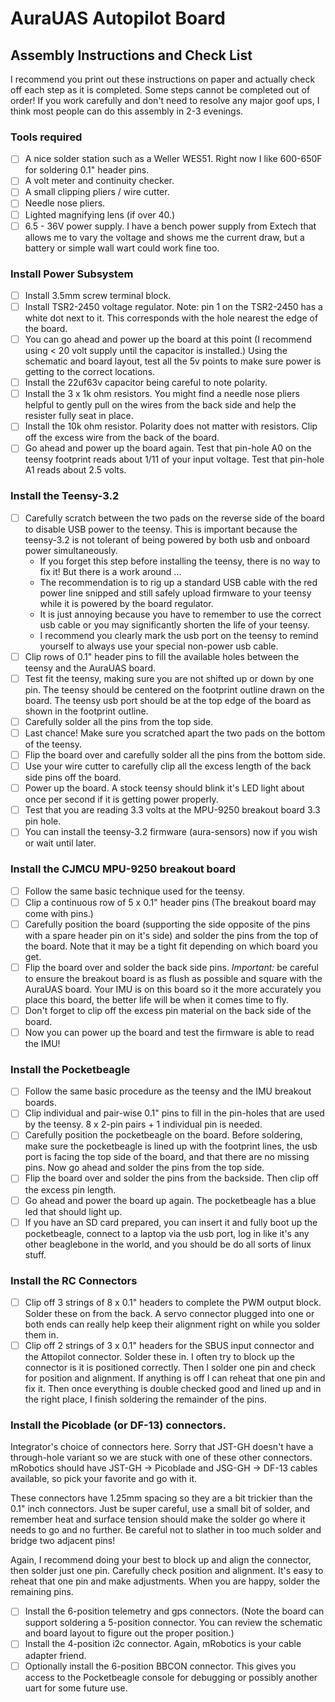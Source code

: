 # AuraUAS Autopilot Board

## Assembly Instructions and Check List

I recommend you print out these instructions on paper and actually
check off each step as it is completed.  Some steps cannot be
completed out of order!  If you work carefully and don't need to
resolve any major goof ups, I think most people can do this assembly in
2-3 evenings.

### Tools required

- [ ] A nice solder station such as a Weller WES51.  Right now I like
  600-650F for soldering 0.1" header pins.
- [ ] A volt meter and continuity checker.
- [ ] A small clipping pliers / wire cutter.
- [ ] Needle nose pliers.
- [ ] Lighted magnifying lens (if over 40.)
- [ ] 6.5 - 36V power supply.  I have a bench power supply from Extech
  that allows me to vary the voltage and shows me the current draw,
  but a battery or simple wall wart could work fine too.

### Install Power Subsystem

- [ ] Install 3.5mm screw terminal block.
- [ ] Install TSR2-2450 voltage regulator.  Note: pin 1 on the
  TSR2-2450 has a white dot next to it.  This corresponds with the
  hole nearest the edge of the board.
- [ ] You can go ahead and power up the board at this point (I
  recommend using < 20 volt supply until the capacitor is installed.)
  Using the schematic and board layout, test all the 5v points to make
  sure power is getting to the correct locations.
- [ ] Install the 22uf63v capacitor being careful to note polarity.
- [ ] Install the 3 x 1k ohm resistors. You might find a needle nose
  pliers helpful to gently pull on the wires from the back side and
  help the resister fully seat in place.
- [ ] Install the 10k ohm resistor.  Polarity does not matter with
  resistors.  Clip off the excess wire from the back of the board.
- [ ] Go ahead and power up the board again.  Test that pin-hole A0 on
  the teensy footprint reads about 1/11 of your input voltage.  Test
  that pin-hole A1 reads about 2.5 volts.

### Install the Teensy-3.2

- [ ] Carefully scratch between the two pads on the reverse side of
  the board to disable USB power to the teensy.  This is important
  because the teensy-3.2 is not tolerant of being powered by both usb
  and onboard power simultaneously.
  - If you forget this step before installing the teensy, there is no
    way to fix it!  But there is a work around ...
  - The recommendation is to rig up a standard USB cable with
    the red power line snipped and still safely upload firmware to your
    teensy while it is powered by the board regulator.
  - It is just annoying because you have to remember to use the
    correct usb cable or you may significantly shorten the life of your
    teensy.
  - I recommend you clearly mark the usb port on the teensy to remind
    yourself to always use your special non-power usb cable.
- [ ] Clip rows of 0.1" header pins to fill the available holes
  between the teensy and the AuraUAS board.
- [ ] Test fit the teensy, making sure you are not shifted up or down
  by one pin.  The teensy should be centered on the footprint outline
  drawn on the board.  The teensy usb port should be at the top edge
  of the board as shown in the footprint outline.
- [ ] Carefully solder all the pins from the top side.
- [ ] Last chance!  Make sure you scratched apart the two pads on the
  bottom of the teensy.
- [ ] Flip the board over and carefully solder all the pins from the
  bottom side.
- [ ] Use your wire cutter to carefully clip all the excess length of
  the back side pins off the board.
- [ ] Power up the board.  A stock teensy should blink it's LED light
  about once per second if it is getting power properly.
- [ ] Test that you are reading 3.3 volts at the MPU-9250 breakout
  board 3.3 pin hole.
- [ ] You can install the teensy-3.2 firmware (aura-sensors) now if
  you wish or wait until later.

### Install the CJMCU MPU-9250 breakout board

- [ ] Follow the same basic technique used for the teensy.
- [ ] Clip a continuous row of 5 x 0.1" header pins (The breakout
  board may come with pins.)
- [ ] Carefully position the board (supporting the side opposite of
  the pins with a spare header pin on it's side) and solder the pins
  from the top of the board. Note that it may be a tight fit depending
  on which board you get.
- [ ] Flip the board over and solder the back side pins.  *Important:*
  be careful to ensure the breakout board is as flush as possible and
  square with the AuraUAS board. Your IMU is on this board so it the
  more accurately you place this board, the better life will be when
  it comes time to fly.
- [ ] Don't forget to clip off the excess pin material on the back
  side of the board.
- [ ] Now you can power up the board and test the firmware is able to
  read the IMU!

### Install the Pocketbeagle

- [ ] Follow the same basic procedure as the teensy and the IMU
  breakout boards.
- [ ] Clip individual and pair-wise 0.1" pins to fill in the pin-holes
  that are used by the teensy.  8 x 2-pin pairs + 1 individual pin is needed.
- [ ] Carefully position the pocketbeagle on the board.  Before
  soldering, make sure the pocketbeagle is lined up with the footprint
  lines, the usb port is facing the top side of the board, and that
  there are no missing pins.  Now go ahead and solder the pins from
  the top side.
- [ ] Flip the board over and solder the pins from the backside.  Then
  clip off the excess pin length.
- [ ] Go ahead and power the board up again.  The pocketbeagle has a
  blue led that should light up.
- [ ] If you have an SD card prepared, you can insert it and fully
  boot up the pocketbeagle, connect to a laptop via the usb port, log
  in like it's any other beaglebone in the world, and you should be do
  all sorts of linux stuff.

### Install the RC Connectors

- [ ] Clip off 3 strings of 8 x 0.1" headers to complete the PWM
  output block.  Solder these on from the back.  A servo connector
  plugged into one or both ends can really help keep their alignment
  right on while you solder them in.
- [ ] Clip off 2 strings of 3 x 0.1" headers for the SBUS input
  connector and the Attopilot connector.  Solder these in.  I often try
  to block up the connector is it is positioned correctly.  Then I
  solder one pin and check for position and alignment.  If anything is
  off I can reheat that one pin and fix it.  Then once everything is
  double checked good and lined up and in the right place, I finish
  soldering the remainder of the pins.

### Install the Picoblade (or DF-13) connectors.

Integrator's choice of connectors here.  Sorry that JST-GH doesn't
have a through-hole variant so we are stuck with one of these other
connectors.  mRobotics should have JST-GH -> Picoblade and JSG-GH ->
DF-13 cables available, so pick your favorite and go with it.

These connectors have 1.25mm spacing so they are a bit trickier than
the 0.1" inch connectors.  Just be super careful, use a small bit of
solder, and remember heat and surface tension should make the solder
go where it needs to go and no further.  Be careful not to slather in
too much solder and bridge two adjacent pins!

Again, I recommend doing your best to block up and align the
connector, then solder just one pin.  Carefully check position and
alignment.  It's easy to reheat that one pin and make adjustments.
When you are happy, solder the remaining pins.

- [ ] Install the 6-position telemetry and gps connectors.  (Note the
  board can support soldering a 5-position connector.  You can review
  the schematic and board layout to figure out the proper position.)
- [ ] Install the 4-position i2c connector.  Again, mRobotics is your
  cable adapter friend.
- [ ] Optionally install the 6-position BBCON connector.  This gives
  you access to the Pocketbeagle console for debugging or possibly
  another uart for some future use.